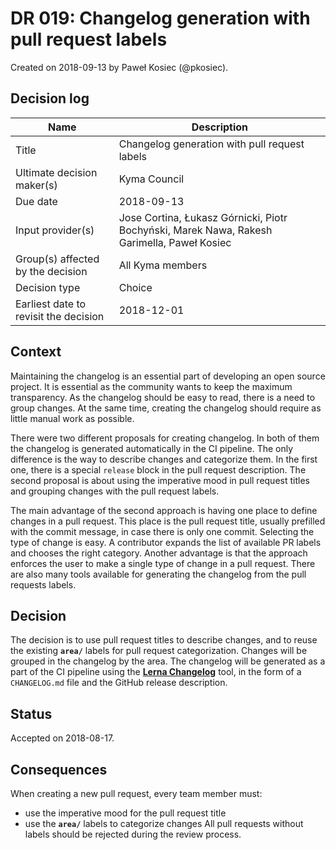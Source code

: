 # DR 019: Changelog generation with pull request labels

Created on 2018-09-13 by Paweł Kosiec (@pkosiec).

## Decision log

| Name | Description |
|-----------------------|------------------------------------------------------------------------------------|
| Title | Changelog generation with pull request labels |
| Ultimate decision maker(s) | Kyma Council |
| Due date | 2018-09-13 |
| Input provider(s) | Jose Cortina, Łukasz Górnicki, Piotr Bochyński, Marek Nawa, Rakesh Garimella, Paweł Kosiec |
| Group(s) affected by the decision | All Kyma members |
| Decision type | Choice |
| Earliest date to revisit the decision | 2018-12-01 |

## Context

Maintaining the changelog is an essential part of developing an open source project. It is essential as the community wants to keep the maximum transparency. As the changelog should be easy to read, there is a need to group changes. At the same time, creating the changelog should require as little manual work as possible.

There were two different proposals for creating changelog. In both of them the changelog is generated automatically in the CI pipeline. The only difference is the way to describe changes and categorize them. In the first one, there is a special `release` block in the pull request description. The second proposal is about using the imperative mood in pull request titles and grouping changes with the pull request labels.

The main advantage of the second approach is having one place to define changes in a pull request. This place is the pull request title, usually prefilled with the commit message, in case there is only one commit. Selecting the type of change is easy. A contributor expands the list of available PR labels and chooses the right category. Another advantage is that the approach enforces the user to make a single type of change in a pull request. There are also many tools available for generating the changelog from the pull requests labels.

## Decision

The decision is to use pull request titles to describe changes, and to reuse the existing **`area/`** labels for pull request categorization. Changes will be grouped in the changelog by the area.
The changelog will be generated as a part of the CI pipeline using the [**Lerna Changelog**](https://github.com/lerna/lerna-changelog) tool, in the form of a `CHANGELOG.md` file and the GitHub release description.

## Status

Accepted on 2018-08-17.

## Consequences

When creating a new pull request, every team member must:
- use the imperative mood for the pull request title
- use the **`area/`** labels to categorize changes
All pull requests without labels should be rejected during the review process.
